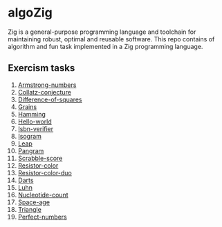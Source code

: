 # algoZig

Zig is a general-purpose programming language and toolchain for maintaining robust, optimal and reusable software.
This repo contains of algorithm and fun task implemented in a Zig programming language.

## Exercism tasks

1. [Armstrong-numbers](https://github.com/bartossh/algoZig/blob/main/armstrong-numbers/README.md)
2. [Collatz-conjecture](https://github.com/bartossh/algoZig/blob/main/collatz-conjecture/README.md)
3. [Difference-of-squares](https://github.com/bartossh/algoZig/blob/main/difference-of-squares/README.md)
4. [Grains](https://github.com/bartossh/algoZig/blob/main/grains/README.md)
5. [Hamming](https://github.com/bartossh/algoZig/blob/main/hamming/README.md)
6. [Hello-world](https://github.com/bartossh/algoZig/blob/main/hello-world/README.md)
7. [Isbn-verifier](https://github.com/bartossh/algoZig/blob/main/isbn-verifier/README.md)
8. [Isogram](https://github.com/bartossh/algoZig/blob/main/isogram/README.md)
9. [Leap](https://github.com/bartossh/algoZig/blob/main/leap/README.md)
10. [Pangram](https://github.com/bartossh/algoZig/blob/main/pangram/README.md)
11. [Scrabble-score](https://github.com/bartossh/algoZig/blob/main/scrabble-score/README.md)
12. [Resistor-color](https://github.com/bartossh/algoZig/blob/main/resistor-color/README.md)
13. [Resistor-color-duo](https://github.com/bartossh/algoZig/blob/main/resistor-color-duo/README.md)
14. [Darts](https://github.com/bartossh/algoZig/blob/main/darts/README.md)
14. [Luhn](https://github.com/bartossh/algoZig/blob/main/luhn/README.md)
14. [Nucleotide-count](https://github.com/bartossh/algoZig/blob/main/nucleotide-count/README.md)
14. [Space-age](https://github.com/bartossh/algoZig/blob/main/space-age/README.md)
14. [Triangle](https://github.com/bartossh/algoZig/blob/main/triangle/README.md)
15. [Perfect-numbers](https://github.com/bartossh/algoZig/blob/main/perfect-numbers/README.md)
